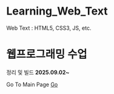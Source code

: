 # Learning_Web_Text
Web Text : HTML5, CSS3, JS, etc.

<h1>웹프로그래밍 수업</h1>
정리 및 빌드
<b>2025.09.02~</b>

Go To Main Page
<a href = 'HomePage.html'>Go</a>
